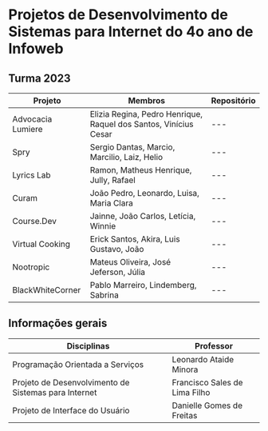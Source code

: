 # Projetos de Desenvolvimento de Sistemas para Internet do 4o ano de Infoweb

## Turma 2023

| Projeto           | Membros                                                          | Repositório |
| ----------------- | ---------------------------------------------------------------- | ----------- |
| Advocacia Lumiere | Elizia Regina, Pedro Henrique, Raquel dos Santos, Vinícius Cesar | ---         |
| Spry              | Sergio Dantas, Marcio, Marcilio, Laiz, Helio                     | ---         |
| Lyrics Lab        | Ramon, Matheus Henrique, Jully, Rafael                           | ---         |
| Curam             | João Pedro, Leonardo, Luisa, Maria Clara                         | ---         |
| Course.Dev        | Jainne, João Carlos, Letícia, Winnie                             | ---         |
| Virtual Cooking   | Erick Santos, Akira, Luis Gustavo, João                          | ---         |
| Nootropic         | Mateus Oliveira, José Jeferson, Júlia                            | ---         |
| BlackWhiteCorner  | Pablo Marreiro, Lindemberg, Sabrina                              | ---         |


## Informações gerais

| Disciplinas                                          | Professor                     |
| ---------------------------------------------------- | ----------------------------- |
| Programação Orientada a Serviços                     | Leonardo Ataide Minora        |
| Projeto de Desenvolvimento de Sistemas para Internet | Francisco Sales de Lima Filho |
| Projeto de Interface do Usuário                      | Danielle Gomes de Freitas     |
